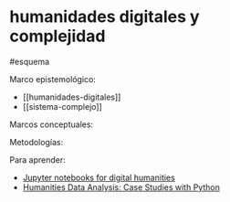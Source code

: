 # humanidades digitales y complejidad
#esquema 

Marco epistemológico:

- [[humanidades-digitales]]
- [[sistema-complejo]]

Marcos conceptuales:

Metodologías:

Para aprender:

- [Jupyter notebooks for digital humanities](https://github.com/quinnanya/dh-jupyter)
- [Humanities Data Analysis: Case Studies with Python](https://www.humanitiesdataanalysis.org/)